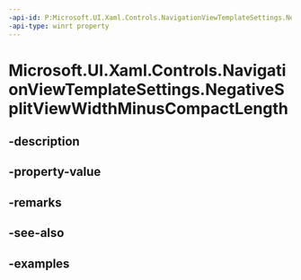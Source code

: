 ```yaml
---
-api-id: P:Microsoft.UI.Xaml.Controls.NavigationViewTemplateSettings.NegativeSplitViewWidthMinusCompactLength
-api-type: winrt property
---
```


# Microsoft.UI.Xaml.Controls.NavigationViewTemplateSettings.NegativeSplitViewWidthMinusCompactLength

<!--
public double NegativeSplitViewWidthMinusCompactLength { get; }
-->


## -description

## -property-value

## -remarks

## -see-also

## -examples



